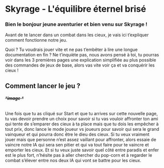 # Skyrage -  L'équilibre éternel brisé
### Bien le bonjour jeune aventurier et bien venu sur Skyrage !

Avant de te lancer dans un combat dans les cieux, je vais ici t’expliquer comment fonctionne notre jeu.

Quoi ? Tu voudrais jouer vite et ne pas t’embêter à lire une longue documentation en fin ? Ne t’inquiète pas, nous avons pensé à toi, tu pourras voir dans les 3 premières pages une explication simplifiée au plus possible des commandes de jeux de base, alors vas vite voir ça et va conquérir les cieux !

## Comment lancer le jeu ?

###### ~~***image** *~~

Une fois que tu as cliqué sur Start et que tu arrives sur cette nouvelle page, tu vas devoir prendre un choix pour savoir si tu vas vouloir affronter ton ami qui tente de s’emparer des cieux à ta place mais que tu dois les empêcher à tout prix, donc lance le mode joueur vs joueurs pour savoir qui sera le grand vainqueur et qui pourra donc être le dieu des cieux. Si tu veux vraiment jouer mais que personne n’est assez vaillant pour affronter, alors essaie de vaincre notre IA qui sera sen pitier et qui va tout faire pour te vaincre et emporter les cieux. Et si tu veux juste savoir quel côté entre paradis et enfer est le plus fort, n’hésite pas à aller chercher du pop-corn et à regarder le combat s’élever entre nos deux IA qui vont se battre pour les cieux.
